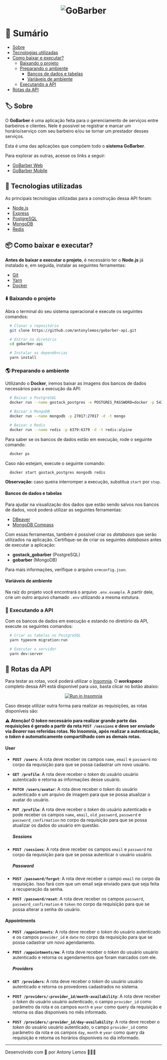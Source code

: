 <h1 align="center">
  <img alt="GoBarber" src="https://ik.imagekit.io/antony/gobarber_rsw5Uki0X.png" />
</h1>

# 🔖 Sumário

- [Sobre](#-sobre)
- [Tecnologias utilizadas](#-tecnologias-utilizadas)
- [Como baixar e executar?](#-como-baixar-e-executar-?)
  - [Baixando o projeto](##-baixando-o-projeto)
  - [Preparando o ambiente](#-preparando-o-ambiente)
    - [Bancos de dados e tabelas](#-bancos-de-dados-e-tabelas)
    - [Variáveis de ambiente](#-variáveis-de-ambiente)
  - [Executando a API](#-executando-a-api)
- [Rotas da API](#-rotas-da-api)

## 🏷️ Sobre

O **GoBarber** é uma aplicação feita para o gerenciamento de serviços entre barbeiros e clientes. Nele é possível se registrar e marcar um horário/serviço com seu barbeiro e/ou se tornar um prestador desses serviços.

Esta é uma das aplicações que compõem todo o **sistema GoBarber**.

Para explorar as outras, acesse os links a seguir:

- [GoBarber Web](https://github.com/antonylemos/gobarber-web)
- [GoBarber Mobile](https://github.com/antonylemos/gobarber-mobile)

## 🚀 Tecnologias utilizadas

As principais tecnologias utilizadas para a construção dessa API foram:

- [Node.js](https://nodejs.org/en/)
- [Express](http://expressjs.com/)
- [PostgreSQL](https://www.postgresql.org/)
- [MongoDB](https://www.mongodb.com/)
- [Redis](https://redis.io/)

## 📦 Como baixar e executar?

**Antes de baixar e executar o projeto**, é necessário ter o **Node.js** já instalado e, em seguida, instalar as seguintes ferramentas:

- [Git](https://git-scm.com/)
- [Yarn](https://classic.yarnpkg.com/lang/en/)
- [Docker](https://www.docker.com/)

### ⬇️ Baixando o projeto

Abra o terminal do seu sistema operacional e execute os seguintes comandos:

```bash
  # Clonar o repositório
  git clone https://github.com/antonylemos/gobarber-api.git

  # Entrar no diretório
  cd gobarber-api

  # Instalar as dependências
  yarn install
```

### 🌎 Preparando o ambiente

Utilizando o **Docker**, iremos baixar as imagens dos bancos de dados necessários para a execução da API:

```bash
  # Baixar o PostgreSQL
  docker run --name gostack_postgres -e POSTGRES_PASSWORD=docker -p 5432:5432 -d postgres

  # Baixar o MongoDB
  docker run --name mongodb -p 27017:27017 -d -t mongo

  # Baixar o Redis
  docker run --name redis -p 6379:6379 -d -t redis:alpine
```

Para saber se os bancos de dados estão em execução, rode o seguinte comando:

```bash
  docker ps
```

Caso não estejam, execute o seguinte comando:

```bash
  docker start gostack_postgres mongodb redis
```

**Observação:** caso queira interromper a execução, substitua `start` por `stop`.

#### Bancos de dados e tabelas

Para ajudar na visualização dos dados que estão sendo salvos nos bancos de dados, você poderá utilizar as seguintes ferramentas:

- [DBeaver](https://dbeaver.io/)
- [MongoDB Compass](https://www.mongodb.com/try/download/compass)

Com essas ferramentas, também é possível criar os _databases_ que serão utilizados na aplicação. Certifique-se de criar os seguintes _databases_ antes de executar a aplicação:

- **gostack_gobarber** (PostgreSQL)
- **gobarber** (MongoDB)

Para mais informações, verifique o arquivo `ormconfig.json`.

#### Variáveis de ambiente

Na raíz do projeto você encontrará o arquivo `.env.example`. A partir dele, crie um outro arquivo chamado `.env` utilizando a mesma estutura.

### 🏃 Executando a API

Com os bancos de dados em execução e estando no diretório da API, execute os seguintes comandos:

```bash
  # Criar as tabelas no PostgreSQL
  yarn typeorm migration:run

  # Executar o servidor
  yarn dev:server
```

## 📌 Rotas da API

Para testar as rotas, você poderá utilizar o [Insomnia](https://insomnia.rest/). O **_workspace_** completo dessa API está disponível para uso, basta clicar no botão abaixo:

<p align="center">
  <a href="https://insomnia.rest/run/?label=GoBarber%20API&uri=https%3A%2F%2Fgist.githubusercontent.com%2Fantonylemos%2F7c98f034d59d5f2a4ef0ddb6157385f6%2Fraw%2F3b9685b8d8968707a810e171bee8b6a8701791de%2Fgobarber-insomnia-workspace.json" target="_blank">
    <img src="https://insomnia.rest/images/run.svg" alt="Run in Insomnia">
  </a>
</p>

Caso deseje utilizar outra forma para realizar as requisições, as rotas disponíveis são:

⚠️ **Atenção! O _token_ necessário para realizar grande parte das requisições é gerado a partir da rota **`POST /sessions`** e deve ser enviado via _Bearer_ nas referidas rotas. No Insomnia, após realizar a autenticação, o _token_ é automaticamente compartilhado com as demais rotas.**

#### User

- **`POST /users`**: A rota deve receber os campos `name`, `email` e `password` no corpo da requisição para que se possa cadastrar um novo usuário.

- **`GET /profile`**: A rota deve receber o _token_ do usuário usuário autenticado e retorna as informações desse usuário.

- **`PATCH /users/avatar`**: A rota deve receber o _token_ do usuário autenticado e um arquivo de imagem para que se possa atualizar o avatar do usuário.

- **`PUT /profile`**: A rota deve receber o _token_ do usuário autenticado e pode receber os campos `name`, `email`, `old_password`, `password` e `password_confirmation` no corpo da requisição para que se possa atualizar os dados do usuário em questão.

  ##### Sessions

- **`POST /sessions`**: A rota deve receber os campos `email` e `password` no corpo da requisição para que se possa autenticar o usuário usuário.

  ##### Password

- **`POST /password/forgot`**: A rota deve receber o campo `email` no corpo da requisição. Isso fará com que um email seja enviado para que seja feita a recuperação da senha.

- **`POST /password/reset`**: A rota deve receber os campos `password`, `password_confirmation` e `token` no corpo da requisição para que se possa alterar a senha do usuário.

#### Appointments

- **`POST /appointments`**: A rota deve receber o _token_ do usuário autenticado e os campos `provider_id` e `date` no corpo da requisição para que se possa cadastrar um novo agendamento.

- **`POST /appointments/me`**: A rota deve receber o _token_ do usuário usuário autenticado e retorna os agendamentos que foram marcados com ele.

  ##### Providers

- **`GET /providers`**: A rota deve receber o _token_ do usuário usuário autenticado e retorna os provedores cadastrados no sistema.

- **`POST /providers/:provider_id/month-availability`**: A rota deve receber o _token_ do usuário usuário autenticado, o campo `provider_id` como parâmetro da rota e os campos `month` e `year` como query da requisição e retorna os dias disponíveis no mês informado.

- **`POST /providers/:provider_id/day-availability`**: A rota deve receber o _token_ do usuário usuário autenticado, o campo `provider_id` como parâmetro da rota e os campos `day`, `month` e `year` como query da requisição e retorna os horários disponíveis no dia informado.

---

Desenvolvido com 💜 por Antony Lemos 🧑🏽‍🚀


